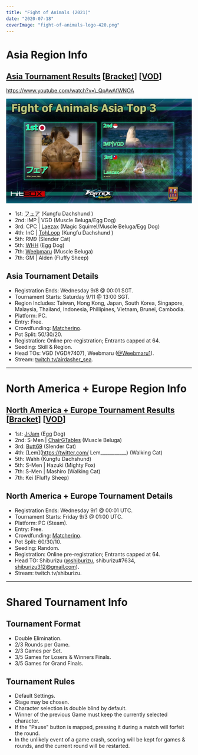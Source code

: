 ```yaml
---
title: "Fight of Animals (2021)"
date: "2020-07-18"
coverImage: "fight-of-animals-logo-420.png"
---
```


# Asia Region Info

## [Asia Tournament Results](https://twitter.com/Weebmaru1/status/1437660891864989697) \[[Bracket](https://smash.gg/tournament/vortex-gallery-2021/event/fight-of-animals-asia/brackets/951909/1512438)\] \[[VOD](https://www.youtube.com/watch?v=_QpAwAfWNOA)\]

https://www.youtube.com/watch?v=\_QpAwAfWNOA

![](/uploads/foa-asia-top3-1024x576.jpeg)

- 1st: [フェア](https://twitter.com/fair_loves_luka) (Kungfu Dachshund )
- 2nd: IMP \| VGD (Muscle Beluga/Egg Dog)
- 3rd: CPC \| [Laezax](https://twitter.com/Laezax) (Magic Squirrel/Muscle Beluga/Egg Dog)
- 4th: InC \| [TohLoop](https://twitter.com/AndrewOYK) (Kungfu Dachshund )
- 5th: RM9 (Slender Cat)
- 5th: [WHH](https://twitter.com/WHH_398) (Egg Dog)
- 7th: [Weebmaru](https://twitter.com/Weebmaru1) (Muscle Beluga)
- 7th: GM \| Alden (Fluffy Sheep)

## Asia Tournament Details

- Registration Ends: Wednesday 9/8 @ 00:01 SGT.
- Tournament Starts: Saturday 9/11 @ 13:00 SGT.
- Region Includes: Taiwan, Hong Kong, Japan, South Korea, Singapore, Malaysia, Thailand, Indonesia, Phillipines, Vietnam, Brunei, Cambodia.
- Platform: PC.
- Entry: Free.
- Crowdfunding: [Matcherino](https://matcherino.com/tournaments/56313).
- Pot Split: 50/30/20.
- Registration: Online pre-registration; Entrants capped at 64.
- Seeding: Skill & Region.
- Head TOs: VGD (VGD#7407), Weebmaru ([@Weebmaru1](https://twitter.com/Weebmaru1)).
- Stream: [twitch.tv/airdasher\_sea](https://www.twitch.tv/airdasher_sea).

* * *

# North America + Europe Region Info

## [North America + Europe Tournament Results](https://twitter.com/s_hiburizu/status/1433992084638343168?s=20) \[[Bracket](https://smash.gg/tournament/vortex-gallery-2021/event/fight-of-animals-na-eu-1/brackets/951910/1512439)\] \[[VOD](https://www.twitch.tv/videos/1171752692)\]

- 1st: [JrJam](https://twitter.com/thejrjam) (Egg Dog)
- 2nd: S-Men \| [ChairGTables](https://twitter.com/chairGTables) (Muscle Beluga)
- 3rd: [Butt69](https://twitter.com/kingbutt69) (Slender Cat)
- 4th: \[Lem\](https://twitter.com/ Lem\_\_\_\_\_\_\_\_\_\_\_) (Walking Cat)
- 5th: Wahh (Kungfu Dachshund)
- 5th: S-Men \| Hazuki (Mighty Fox)
- 7th: S-Men \| Mashiro (Walking Cat)
- 7th: Kei (Fluffy Sheep)

## North America + Europe Tournament Details

- Registration Ends: Wednesday 9/1 @ 00:01 UTC.
- Tournament Starts: Friday 9/3 @ 01:00 UTC.
- Platform: PC (Steam).
- Entry: Free.
- Crowdfunding: [Matcherino](https://matcherino.com/tournaments/56314).
- Pot Split: 60/30/10.
- Seeding: Random.
- Registration: Online pre-registration; Entrants capped at 64.
- Head TO: Shiburizu ([@shiburizu](https://twitter.com/shiburizu), shiburizu#7634, [shiburizu312@gmail.com](mailto:shiburizu312@gmail.com)).
- Stream: twitch.tv/shiburizu.

* * *

# Shared Tournament Info

## Tournament Format

- Double Elimination.
- 2/3 Rounds per Game.
- 2/3 Games per Set.
- 3/5 Games for Losers & Winners Finals.
- 3/5 Games for Grand Finals.

## Tournament Rules

- Default Settings.
- Stage may be chosen.
- Character selection is double blind by default.
- Winner of the previous Game must keep the currently selected character.
- If the "Pause" button is mapped, pressing it during a match will forfeit the round.
- In the unlikely event of a game crash, scoring will be kept for games & rounds, and the current round will be restarted.
